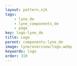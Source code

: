 ```yaml
---
layout: pattern.njk
tags: 
    - lyne_de
    - lyne_components_de
    - page
key: logo-lyne_de
title: Logo
parent: components-lyne_de
image: lyne/overview/logo.webp
keywords: logo
order: 310
---
```

